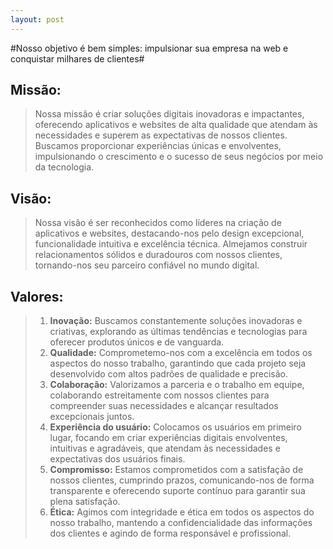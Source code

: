 ```yaml
---
layout: post
---
```

#Nosso objetivo é bem simples: impulsionar sua empresa na web e conquistar milhares de clientes#

## Missão:

> Nossa missão é criar soluções digitais inovadoras e impactantes, oferecendo aplicativos e websites de alta qualidade que atendam às necessidades e superem as expectativas de nossos clientes. Buscamos proporcionar experiências únicas e envolventes, impulsionando o crescimento e o sucesso de seus negócios por meio da tecnologia.

## Visão:

>Nossa visão é ser reconhecidos como líderes na criação de aplicativos e websites, destacando-nos pelo design excepcional, funcionalidade intuitiva e excelência técnica. Almejamos construir relacionamentos sólidos e duradouros com nossos clientes, tornando-nos seu parceiro confiável no mundo digital.

## Valores:

>1. **Inovação:** Buscamos constantemente soluções inovadoras e criativas, explorando as últimas tendências e tecnologias para oferecer produtos únicos e de vanguarda.
>2. **Qualidade:** Comprometemo-nos com a excelência em todos os aspectos do nosso trabalho, garantindo que cada projeto seja desenvolvido com altos padrões de qualidade e precisão.
>3. **Colaboração:** Valorizamos a parceria e o trabalho em equipe, colaborando estreitamente com nossos clientes para compreender suas necessidades e alcançar resultados excepcionais juntos.
>4. **Experiência do usuário:** Colocamos os usuários em primeiro lugar, focando em criar experiências digitais envolventes, intuitivas e agradáveis, que atendam às necessidades e expectativas dos usuários finais.
>5. **Compromisso:** Estamos comprometidos com a satisfação de nossos clientes, cumprindo prazos, comunicando-nos de forma transparente e oferecendo suporte contínuo para garantir sua plena satisfação.
>6. **Ética:** Agimos com integridade e ética em todos os aspectos do nosso trabalho, mantendo a confidencialidade das informações dos clientes e agindo de forma responsável e profissional.

<!--You’ll find this post in your `_posts` directory. Go ahead and edit it and re-build the site to see your changes. You can rebuild the site in many different ways, but the most common way is to run `jekyll serve`, which launches a web server and auto-regenerates your site when a file is updated.

To add new posts, simply add a file in the `_posts` directory that follows the convention `YYYY-MM-DD-name-of-post.ext` and includes the necessary front matter. Take a look at the source for this post to get an idea about how it works.

Jekyll also offers powerful support for code snippets:

{% highlight ruby %}
def print_hi(name)
  puts "Hi, #{name}"
end
print_hi('Tom')
#=> prints 'Hi, Tom' to STDOUT.
{% endhighlight %}

Check out the [Jekyll docs][jekyll-docs] for more info on how to get the most out of Jekyll. File all bugs/feature requests at [Jekyll’s GitHub repo][jekyll-gh]. If you have questions, you can ask them on [Jekyll Talk][jekyll-talk].

[jekyll-docs]: http://jekyllrb.com/docs/home
[jekyll-gh]:   https://github.com/jekyll/jekyll
[jekyll-talk]: https://talk.jekyllrb.com/ -->
